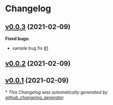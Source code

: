 # Changelog

## [v0.0.3](https://github.com/mikeoconnor0308/changelog-generator-test/tree/v0.0.3) (2021-02-09)

**Fixed bugs:**

- sample bug fix [\#1](https://github.com/mikeoconnor0308/changelog-generator-test/issues/1)

## [v0.0.2](https://github.com/mikeoconnor0308/changelog-generator-test/tree/v0.0.2) (2021-02-09)

## [v0.0.1](https://github.com/mikeoconnor0308/changelog-generator-test/tree/v0.0.1) (2021-02-09)



\* *This Changelog was automatically generated by [github_changelog_generator](https://github.com/github-changelog-generator/github-changelog-generator)*
